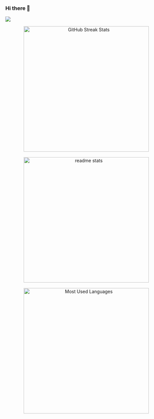 ### Hi there 👋

![](https://visitor-badge.laobi.icu/badge?page_id=argatu)


<div align="center">
  <img width=390 src="https://github-readme-streak-stats-ivory-three.vercel.app?user=argatu&count_public=true&theme=gruvbox&border_radius=10&card_width=400" alt="GitHub Streak Stats"/><br/><br/>
  <img width=390 src="https://github-readme-stats.vercel.app/api?username=argatu&count_public=true&show_icons=true&theme=gruvbox&rank_icon=github&border_radius=10" alt="readme stats" />
  <br/><br/>
  <img width=390 src="https://github-readme-stats.vercel.app/api/top-langs/?username=argatu&langs_count=8&layout=normal&theme=gruvbox&border_radius=10&size_weight=0.5&count_weight=0.5&exclude_repo=github-readme-stats%22" alt="Most Used Languages" />
</div>


